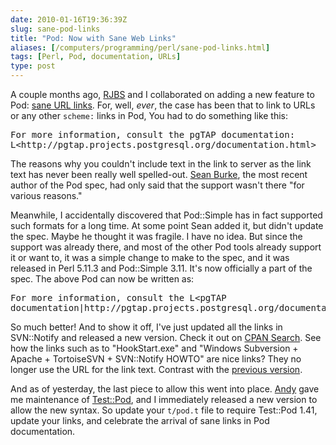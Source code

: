 ```yaml
--- 
date: 2010-01-16T19:36:39Z
slug: sane-pod-links
title: "Pod: Now with Sane Web Links"
aliases: [/computers/programming/perl/sane-pod-links.html]
tags: [Perl, Pod, documentation, URLs]
type: post
---
```


<p>A couple months ago, <a href="http://rjbs.manxome.org/" title="Ricardo Signes">RJBS</a> and I collaborated on adding a new feature to Pod: <a href="http://perl5.git.perl.org/perl.git/commitdiff/f6e963e4dd62b8e3c01b31f4a4dd57e47e104997" title="Perl Git Commit f6e963e: remove prohibition against L<text|href>">sane URL links</a>. For, well, <em>ever</em>, the case has been that to link to URLs or any other <code>scheme:</code> links in Pod, You had to do something like this:</p>

<pre>
For more information, consult the pgTAP documentation:
L&lt;http://pgtap.projects.postgresql.org/documentation.html&gt;
</pre>

<p>The reasons why you couldn't include text in the link to server as the link text has never been really well spelled-out. <a href="http://interglacial.com/~sburke/" title="Sean M. Burke">Sean Burke</a>, the most recent author of the Pod spec, had only said that the support wasn't there "for various reasons."</p>

<p>Meanwhile, I accidentally discovered that Pod::Simple has in fact supported such formats for a long time. At some point Sean added it, but didn't update the spec. Maybe he thought it was fragile. I have no idea. But since the support was already there, and most of the other Pod tools already support it or want to, it was a simple change to make to the spec, and it was released in Perl 5.11.3 and Pod::Simple 3.11. It's now officially a part of the spec. The above Pod can now be written as:</p>

<pre>
For more information, consult the L&lt;pgTAP
documentation|http://pgtap.projects.postgresql.org/documentation.html&gt;.
</pre>

<p>So much better! And to show it off, I've just updated all the links in SVN::Notify and released a new version. Check it out on <a href="http://search.cpan.org/perldoc?SVN::Notify" title="SVN::Notify on CPAN">CPAN Search</a>. See how the links such as to "HookStart.exe" and "Windows Subversion + Apache + TortoiseSVN + SVN::Notify HOWTO" are nice links? They no longer use the URL for the link text. Contrast with the <a href="http://search.cpan.org/~dwheeler/SVN-Notify-2.79/lib/SVN/Notify.pm" title="SVN::Notify 2.79 on CPAN">previous version</a>.</p>

<p>And as of yesterday, the last piece to allow this went into place. <a href="http://petdance.com/" title="Andy Lester">Andy</a> gave me maintenance of <a href="http://search.cpan.org/perldoc?Test::Pod" title="Test::Pod on CPAN">Test::Pod</a>, and I immediately released a new version to allow the new syntax. So update your <code>t/pod.t</code> file to require Test::Pod 1.41, update your links, and celebrate the arrival of sane links in Pod documentation.</p>
